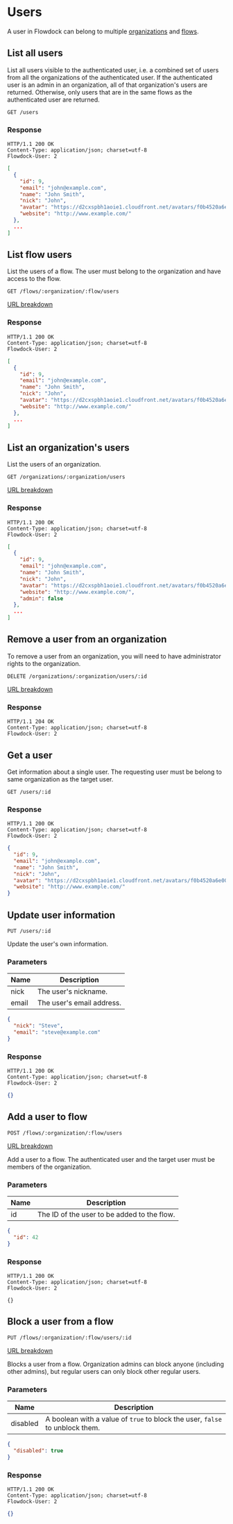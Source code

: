 # Users

A user in Flowdock can belong to multiple [organizations](organizations) and [flows](flows).

## List all users

List all users visible to the authenticated user, i.e. a combined set of users from all the organizations of the authenticated user. If the authenticated user is an admin in an organization, all of that organization's users are returned. Otherwise, only users that are in the same flows as the authenticated user are returned.

```
GET /users
```

### Response
```
HTTP/1.1 200 OK
Content-Type: application/json; charset=utf-8
Flowdock-User: 2
```
```json
[
  {
    "id": 9,
    "email": "john@example.com",
    "name": "John Smith",
    "nick": "John",
    "avatar": "https://d2cxspbh1aoie1.cloudfront.net/avatars/f0b4520a6e0001636bf8fc1431af151c/",
    "website": "http://www.example.com/"
  },
  ...
]
```

## List flow users

List the users of a flow. The user must belong to the organization and have access to the flow.

```
GET /flows/:organization/:flow/users
```
[URL breakdown](rest#/url-breakdown)

### Response
```
HTTP/1.1 200 OK
Content-Type: application/json; charset=utf-8
Flowdock-User: 2
```
```json
[
  {
    "id": 9,
    "email": "john@example.com",
    "name": "John Smith",
    "nick": "John",
    "avatar": "https://d2cxspbh1aoie1.cloudfront.net/avatars/f0b4520a6e0001636bf8fc1431af151c/",
    "website": "http://www.example.com/"
  },
  ...
]
```


## List an organization's users

List the users of an organization.

```
GET /organizations/:organization/users
```
[URL breakdown](rest#/url-breakdown)

### Response
```
HTTP/1.1 200 OK
Content-Type: application/json; charset=utf-8
Flowdock-User: 2
```
```json
[
  {
    "id": 9,
    "email": "john@example.com",
    "name": "John Smith",
    "nick": "John",
    "avatar": "https://d2cxspbh1aoie1.cloudfront.net/avatars/f0b4520a6e0001636bf8fc1431af151c/",
    "website": "http://www.example.com/",
    "admin": false
  },
  ...
]
```

## Remove a user from an organization

To remove a user from an organization, you will need to have administrator rights to the organization.

```
DELETE /organizations/:organization/users/:id
```
[URL breakdown](rest#/url-breakdown)

### Response
```
HTTP/1.1 204 OK
Content-Type: application/json; charset=utf-8
Flowdock-User: 2
```

## Get a user

Get information about a single user. The requesting user must be belong to same organization as the target user.

```
GET /users/:id
```

### Response
```
HTTP/1.1 200 OK
Content-Type: application/json; charset=utf-8
Flowdock-User: 2
```
```json
{
  "id": 9,
  "email": "john@example.com",
  "name": "John Smith",
  "nick": "John",
  "avatar": "https://d2cxspbh1aoie1.cloudfront.net/avatars/f0b4520a6e0001636bf8fc1431af151c/",
  "website": "http://www.example.com/"
}
```

## Update user information
```
PUT /users/:id
```
Update the user's own information.

### Parameters

| Name          | Description  |
| ------------- | ------------ |
| nick | The user's nickname. |
| email | The user's email address. |

```json
{
  "nick": "Steve",
  "email": "steve@example.com"
}
```

### Response
```
HTTP/1.1 200 OK
Content-Type: application/json; charset=utf-8
Flowdock-User: 2
```
```json
{}
```

## Add a user to flow
```
POST /flows/:organization/:flow/users
```
[URL breakdown](rest#/url-breakdown)

Add a user to a flow. The authenticated user and the target user must be members of the organization.

### Parameters
| Name          | Description  |
| ------------- | ------------ |
| id | The ID of the user to be added to the flow. |

```json
{
  "id": 42
}
```

### Response
```
HTTP/1.1 200 OK
Content-Type: application/json; charset=utf-8
Flowdock-User: 2
```
```
{}
```


## Block a user from a flow
```
PUT /flows/:organization/:flow/users/:id
```
[URL breakdown](rest#/url-breakdown)

Blocks a user from a flow. Organization admins can block anyone (including other admins), but regular users can only block other regular users.

### Parameters

| Name          | Description  |
| ------------- | ------------ |
| disabled | A boolean with a value of `true` to block the user, `false` to unblock them. |

```json
{
  "disabled": true
}
```

### Response
```
HTTP/1.1 200 OK
Content-Type: application/json; charset=utf-8
Flowdock-User: 2
```
```json
{}
```
